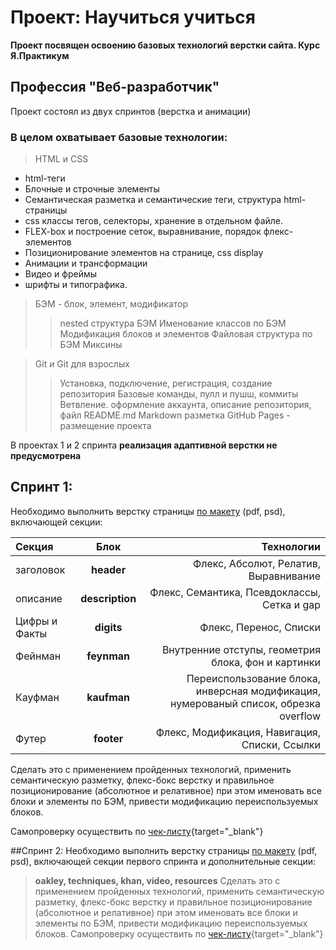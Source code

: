 # Проект: Научиться учиться #

**Проект посвящен освоению базовых технологий верстки сайта. Курс Я.Практикум**

## Профессия "Веб-разработчик" ##

Проект состоял из двух спринтов (верстка и анимации)

### В целом охватывает базовые технологии: ###
>HTML и CSS
  * html-теги
  * Блочные и строчные элементы
  * Семантическая разметка и семантические теги, структура html-страницы
  * css классы тегов, селекторы, хранение в отдельном файле.
  * FLEX-box и построение сеток, выравнивание, порядок флекс-элементов
  * Позиционирование элементов на странице, css display
  * Анимации и трансформации
  * Видео и фреймы
  * шрифты и типографика.

> БЭМ - блок, элемент, модификатор
>> nested структура БЭМ
>> Именование классов по БЭМ
>> Модификация блоков и элементов
>> Файловая структура по БЭМ
>> Миксины

>Git и Git для взрослых
>>Установка, подключение, регистрация, создание репозитория
>>Базовые команды, пулл и пушш, коммиты
>>Ветвление.
>>оформление аккаунта, описание репозитория, файл README.md
>>Markdown разметка
>>GitHub Pages - размещение проекта

В проектах 1 и 2 спринта **реализация адаптивной верстки не предусмотрена**

## Спринт 1:

Необходимо выполнить верстку страницы [по макету](https://code.s3.yandex.net/web-developer/project-1/sprint-1-brief.pdf) (pdf, psd), включающей секции:

  | Секция | Блок  | Технологии |
  | :---   | :---: | ---:       |
  | заголовок | **header** | Флекс, Абсолют, Релатив, Выравнивание |
  | описание  | **description** | Флекс, Семантика, Псевдоклассы, Сетка и gap |
  | Цифры и Факты | **digits** | Флекс, Перенос, Списки |
  | Фейнман | **feynman** | Внутренние отступы, геометрия блока, фон и картинки |
  | Кауфман | **kaufman** | Переиспользование блока, инверсная модификация, нумерованый список, обрезка overflow |
  | Футер | **footer** | Флекс, Модификация, Навигация, Списки, Ссылки |


Сделать это с применением пройденных технологий, применить семантическую разметку, флекс-бокс верстку и правильное позиционирование
(абсолютное и релативное) при этом именовать все блоки и элементы по БЭМ, привести модификацию переиспользуемых блоков.

Самопроверку осуществить по [чек-листу](https://code.s3.yandex.net/web-developer/checklists-pdf/new-program/checklist-1.pdf){target="_blank"}


##Спринт 2:
Необходимо выполнить верстку страницы [по макету](https://code.s3.yandex.net/web-developer/project-1/sprint-2-brief.pdf) (pdf, psd), включающей секции первого спринта и дополнительные секции:
>**oakley, techniques, khan, video, resources**
Сделать это с применением пройденных технологий, применить семантическую разметку, флекс-бокс верстку и правильное позиционирование
(абсолютное и релативное) при этом именовать все блоки и элементы по БЭМ, привести модификацию переиспользуемых блоков.
Самопроверку осуществить по [чек-листу](https://code.s3.yandex.net/web-developer/checklists-pdf/new-program/checklist-2.pdf){target="\_blank"}
